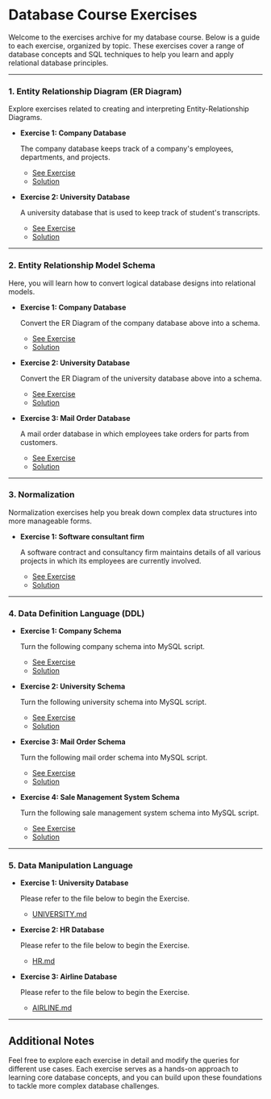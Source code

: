 # Database Course Exercises

Welcome to the exercises archive for my database course. Below is a guide to each exercise, organized by topic. These exercises cover a range of database concepts and SQL techniques to help you learn and apply relational database principles.

---

### 1. Entity Relationship Diagram (ER Diagram)

Explore exercises related to creating and interpreting Entity-Relationship Diagrams.

* **Exercise 1: Company Database**

  The company database keeps track of a company's employees, departments, and projects.
  * [See Exercise](Entity-Relationship-Model/Company-Database/image.png)
  * [Solution](Entity-Relationship-Model/Company-Database/erDiagram.png)

* **Exercise 2: University Database**

  A university database that is used to keep track of student's transcripts.
  * [See Exercise](Entity-Relationship-Model/University-Database/image.png)
  * [Solution](Entity-Relationship-Model/University-Database/erDiagram.png)

---

### 2. Entity Relationship Model Schema

Here, you will learn how to convert logical database designs into relational models.

* **Exercise 1: Company Database**

  Convert the ER Diagram of the company database above into a schema.
  * [See Exercise](Entity-Relationship-Model/Company-Database/image.png)
  * [Solution](Entity-Relationship-Schema/Company-Database/modelSchema.png)

* **Exercise 2: University Database**

  Convert the ER Diagram of the university database above into a schema.
  * [See Exercise](Entity-Relationship-Model/University-Database/image.png)
  * [Solution](Entity-Relationship-Schema/University-Database/modelSchema.png)

* **Exercise 3: Mail Order Database**

  A mail order database in which employees take orders for parts from customers.
  * [See Exercise](Entity-Relationship-Schema/Mail-Order-Database/image.png)
  * [Solution](Entity-Relationship-Schema/Mail-Order-Database/modelSchema.png)
 
---

### 3. Normalization

Normalization exercises help you break down complex data structures into more manageable forms.

* **Exercise 1: Software consultant firm**

  A software contract and consultancy firm maintains details of all various projects in which its employees are currently involved.
  * [See Exercise](Normalization/image.png)
  * [Solution](Normalization/Solution)

---

### 4. Data Definition Language (DDL)

* **Exercise 1: Company Schema**

  Turn the following company schema into MySQL script.
  * [See Exercise](Data-Definition-Language/Company-Schema/image.png)
  * [Solution](Data-Definition-Language/Company-Schema/solution.sql)

* **Exercise 2: University Schema**

  Turn the following university schema into MySQL script.
  * [See Exercise](Data-Definition-Language/University-Schema/image.png)
  * [Solution](Data-Definition-Language/University-Schema/solution.sql)

* **Exercise 3: Mail Order Schema**

  Turn the following mail order schema into MySQL script.
  * [See Exercise](Data-Definition-Language/Mail-Order-Schema/image.png)
  * [Solution](Data-Definition-Language/Mail-Order-Schema/solution.sql)

* **Exercise 4: Sale Management System Schema**

  Turn the following sale management system schema into MySQL script.
  * [See Exercise](Data-Definition-Language/Sale-Management-System-Schema/image.png)
  * [Solution](Data-Definition-Language/Sale-Management-System-Schema/solution.sql)

---

### 5. Data Manipulation Language

* **Exercise 1: University Database**
  
  Please refer to the file below to begin the Exercise.
  * [UNIVERSITY.md](Data-Manipulation-Language/University-Database/UNIVERSITYDATABASE.md)

* **Exercise 2: HR Database**

  Please refer to the file below to begin the Exercise.
  * [HR.md](Data-Manipulation-Language/HR-Database/HRDATABASE.md)

* **Exercise 3: Airline Database**

  Please refer to the file below to begin the Exercise.
  * [AIRLINE.md](Data-Manipulation-Language/Airline-Database/AIRLINEDATABASE.md)
    
---

## Additional Notes

Feel free to explore each exercise in detail and modify the queries for different use cases. Each exercise serves as a hands-on approach to learning core database concepts, and you can build upon these foundations to tackle more complex database challenges.

